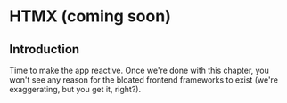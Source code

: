 # HTMX (coming soon)

## Introduction

Time to make the app reactive. Once we're done with this chapter, you won't see any reason for the bloated frontend frameworks to exist (we're exaggerating, but you get it, right?).

